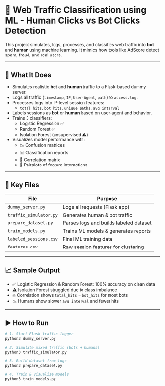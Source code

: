 
# 🧠 Web Traffic Classification using ML - Human Clicks vs  Bot Clicks Detection

This project simulates, logs, processes, and classifies web traffic into **bot** and **human** using machine learning. It mimics how tools like AdScore detect spam, fraud, and real users.

---

## 🚀 What It Does

- Simulates realistic **bot** and **human** traffic to a Flask-based dummy server.
- Logs all traffic (`timestamp`, `IP`, `User-Agent`, `path`) to `access.log`.
- Processes logs into IP-level session features:
  - `total_hits`, `bot_hits`, `unique_paths`, `avg_interval`
- Labels sessions as **bot** or **human** based on user-agent and behavior.
- Trains 3 classifiers:
  - Logistic Regression ✅
  - Random Forest ✅
  - Isolation Forest (unsupervised ⚠️)
- Visualizes model performance with:
  - 📉 Confusion matrices
  - 📊 Classification reports
  - 🔬 Correlation matrix
  - 🔎 Pairplots of feature interactions

---

## 📁 Key Files

| File                | Purpose                                |
|---------------------|----------------------------------------|
| `dummy_server.py`   | Logs all requests (Flask app)          |
| `traffic_simulator.py` | Generates human & bot traffic         |
| `prepare_dataset.py`| Parses logs and builds labeled dataset |
| `train_models.py`   | Trains ML models & generates reports   |
| `labeled_sessions.csv` | Final ML training data                |
| `features.csv`      | Raw session features for clustering    |

---

## 📈 Sample Output

- ✅ Logistic Regression & Random Forest: 100% accuracy on clean data
- ⚠️ Isolation Forest struggled due to class imbalance
- 🔥 Correlation shows `total_hits` = `bot_hits` for most bots
- 📉 Humans show slower `avg_interval` and fewer hits

---

## ▶️ How to Run

```bash
# 1. Start Flask traffic logger
python3 dummy_server.py

# 2. Simulate mixed traffic (bots + humans)
python3 traffic_simulator.py

# 3. Build dataset from logs
python3 prepare_dataset.py

# 4. Train & visualize models
python3 train_models.py


